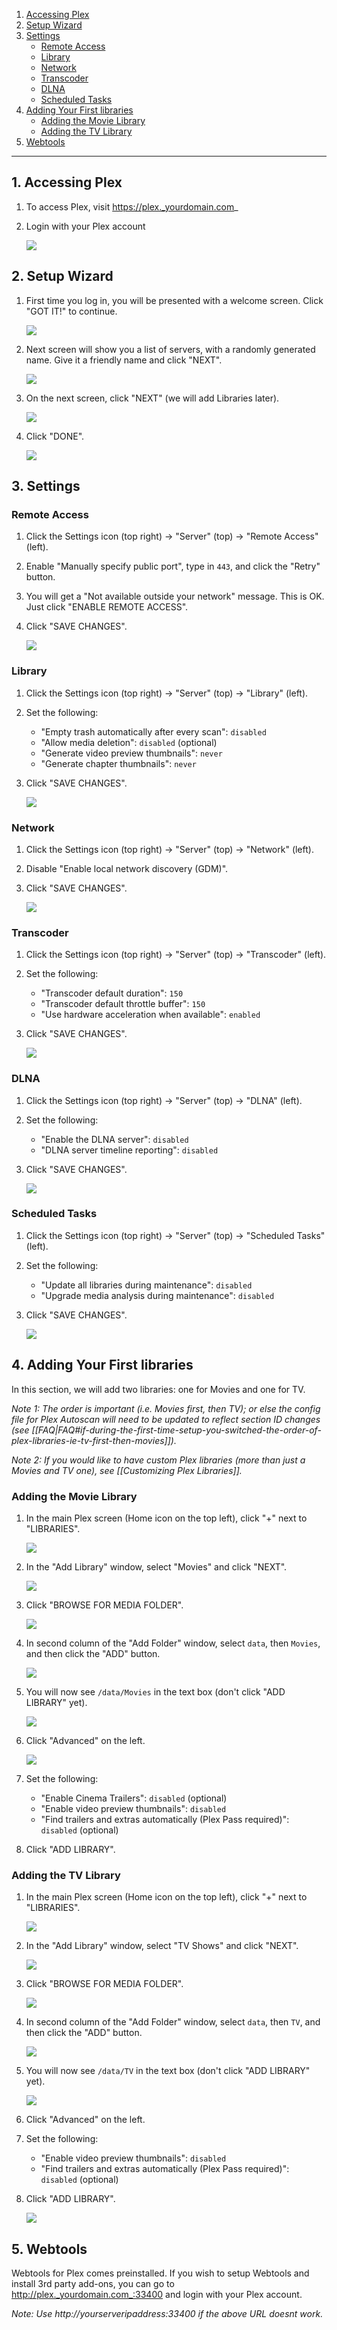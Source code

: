 <!-- TOC depthFrom:1 depthTo:6 withLinks:1 updateOnSave:0 orderedList:0 -->

1. [Accessing Plex](#1-accessing-plex)
2. [Setup Wizard](#2-setup-wizard)
3. [Settings](#3-settings)
	- [Remote Access](#remote-access)
	- [Library](#library)
	- [Network](#network)
	- [Transcoder](#transcoder)
	- [DLNA](#dlna)
	- [Scheduled Tasks](#scheduled-tasks)
4. [Adding Your First libraries](#4-adding-your-first-libraries)
	- [Adding the Movie Library](#adding-the-movie-library)
	- [Adding the TV Library](#adding-the-tv-library)
5. [Webtools](#5-webtools)

<!-- /TOC -->

---

## 1. Accessing Plex

1. To access Plex, visit https://plex._yourdomain.com_

2. Login with your Plex account

    ![](https://i.imgur.com/KMVu05O.png)

## 2. Setup Wizard

1. First time you log in, you will be presented with a welcome screen. Click "GOT IT!" to continue.

    ![](https://i.imgur.com/CTG955C.png)

1. Next screen will show you a list of servers, with a randomly generated name. Give it a friendly name and click "NEXT".

    ![](https://i.imgur.com/soGxdGm.png)

1. On the next screen, click "NEXT" (we will add Libraries later).

    ![](https://i.imgur.com/OQxsJd1.png)

1. Click "DONE".

    ![](https://i.imgur.com/uRr3o61.png)


## 3. Settings

### Remote Access

1. Click the Settings icon (top right) -> "Server" (top) -> "Remote Access" (left).

1. Enable "Manually specify public port", type in `443`, and click the "Retry" button. 

1. You will get a "Not available outside your network" message. This is OK. Just click "ENABLE REMOTE ACCESS".

1. Click "SAVE CHANGES".

    ![](http://i.imgur.com/tq7dzAa.png)



### Library

1. Click the Settings icon (top right) -> "Server" (top) -> "Library" (left).

1. Set the following:
   - "Empty trash automatically after every scan": `disabled`
   - "Allow media deletion": `disabled` (optional)
   - "Generate video preview thumbnails": `never`
   - "Generate chapter thumbnails": `never`

1. Click "SAVE CHANGES".

    ![](http://i.imgur.com/D82n8vh.png)


### Network

1. Click the Settings icon (top right) -> "Server" (top) -> "Network" (left).
2. Disable "Enable local network discovery (GDM)".

1. Click "SAVE CHANGES".

    ![](http://i.imgur.com/nQXDIUz.png)


### Transcoder

1. Click the Settings icon (top right) -> "Server" (top) -> "Transcoder" (left).

2. Set the following:
   - "Transcoder default duration": `150`
   - "Transcoder default throttle buffer": `150`
   - "Use hardware acceleration when available": `enabled`

1. Click "SAVE CHANGES".

    ![](https://i.imgur.com/qvKbH9X.jpg)



### DLNA

1. Click the Settings icon (top right) -> "Server" (top) -> "DLNA" (left).


1. Set the following:
    - "Enable the DLNA server": `disabled`
    - "DLNA server timeline reporting": `disabled`

1. Click "SAVE CHANGES".

    ![](http://i.imgur.com/CLGqMQx.png)



### Scheduled Tasks

1. Click the Settings icon (top right) -> "Server" (top) -> "Scheduled Tasks" (left).


2. Set the following:
    - "Update all libraries during maintenance": `disabled`
    - "Upgrade media analysis during maintenance": `disabled`

3. Click "SAVE CHANGES".

    ![](http://i.imgur.com/tjotG75.png)


## 4. Adding Your First libraries

In this section, we will add two libraries: one for Movies and one for TV.

_Note 1: The order is important (i.e. Movies first, then TV); or else the config file for Plex Autoscan will need to be updated to reflect section ID changes (see [[FAQ|FAQ#if-during-the-first-time-setup-you-switched-the-order-of-plex-libraries-ie-tv-first-then-movies]])._

_Note 2: If you would like to have custom Plex libraries (more than just a Movies and TV one), see [[Customizing Plex Libraries]]._

### Adding the Movie Library

1. In the main Plex screen (Home icon on the top left), click "+" next to "LIBRARIES".

    ![](https://i.imgur.com/zadq6ca.png)

1. In the "Add Library" window, select "Movies" and click "NEXT".

    ![](https://i.imgur.com/UcUFCix.png)

1. Click "BROWSE FOR MEDIA FOLDER".

    ![](https://i.imgur.com/5kywEro.png)

1. In second column of the "Add Folder" window, select `data`, then `Movies`, and then click the "ADD" button.

    ![ ](https://i.imgur.com/Embc9h9.png)

1. You will now see `/data/Movies` in the text box (don't click "ADD LIBRARY" yet).

    ![](https://i.imgur.com/qzlGMTN.png)

1. Click "Advanced" on the left.

    ![](https://i.imgur.com/4JV0orf.png)

1. Set the following:

   - "Enable Cinema Trailers": `disabled` (optional)
   - "Enable video preview thumbnails": `disabled`
   - "Find trailers and extras automatically (Plex Pass required)": `disabled` (optional)

1. Click "ADD LIBRARY".


### Adding the TV Library

1. In the main Plex screen (Home icon on the top left), click "+" next to "LIBRARIES".

    ![](https://i.imgur.com/zadq6ca.png)

1. In the "Add Library" window, select "TV Shows" and click "NEXT".

    ![](https://i.imgur.com/gZtUgtQ.png)

1. Click "BROWSE FOR MEDIA FOLDER".

    ![](https://i.imgur.com/5kywEro.png)

1. In second column of the "Add Folder" window, select `data`, then `TV`, and then click the "ADD" button.

    ![ ](https://i.imgur.com/Embc9h9.png)

1. You will now see `/data/TV` in the text box (don't click "ADD LIBRARY" yet).

    ![](https://i.imgur.com/i03W0W0.png)

1. Click "Advanced" on the left.


1. Set the following:

   - "Enable video preview thumbnails": `disabled`
   - "Find trailers and extras automatically (Plex Pass required)": `disabled` (optional)

1. Click "ADD LIBRARY".


    ![](https://i.imgur.com/JuZif0B.png)




## 5. Webtools

Webtools for Plex comes preinstalled. If you wish to setup Webtools and install 3rd party add-ons, you can go to http://plex._yourdomain.com_:33400 and login with your Plex account.

_Note: Use http://_yourserveripaddress_:33400 if the above URL doesnt work._